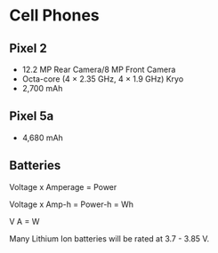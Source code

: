 # Cell Phones

## Pixel 2

- 12.2 MP Rear Camera/8 MP Front Camera
- Octa-core (4 × 2.35 GHz, 4 × 1.9 GHz) Kryo
- 2,700 mAh

## Pixel 5a

- 4,680 mAh

## Batteries

Voltage x Amperage = Power

Voltage x Amp-h = Power-h = Wh

V A = W

Many Lithium Ion batteries will be rated at 3.7 - 3.85 V.


